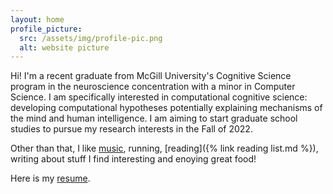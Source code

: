```yaml
---
layout: home
profile_picture:
  src: /assets/img/profile-pic.png
  alt: website picture
---
```


Hi! I'm a recent graduate from McGill University's Cognitive Science program in the neuroscience concentration with a minor in Computer Science. I am specifically interested in computational cognitive science: developing computational hypotheses potentially explaining mechanisms of the mind and human intelligence. I am aiming to start graduate school studies to pursue my research interests in the Fall of 2022.

[//]: # (I will soon be starting a research/data science intership at === where I will be adressing questions about neurodegeneration and neuroinflammation in diseased brains.) 

Other than that, I like [music](https://soundcloud.com/solim-legris), running, [reading]({% link reading list.md %}),  writing about stuff I find interesting and enoying great food!

Here is my [resume](/assets/resume/latest-cv.pdf).
